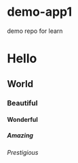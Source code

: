 # demo-app1
demo repo for learn

# Hello
## World
### Beautiful
#### Wonderful
##### Amazing
###### Prestigious
